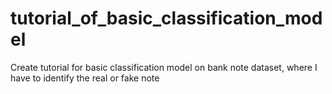 # tutorial_of_basic_classification_model
Create tutorial for basic classification model on bank note dataset, where I have to identify the real or fake note
